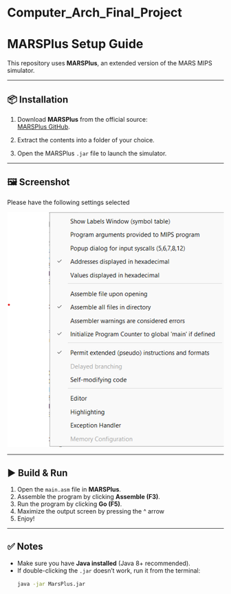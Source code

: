 # Computer_Arch_Final_Project

# MARSPlus Setup Guide

This repository uses **MARSPlus**, an extended version of the MARS MIPS simulator.

---

## 📦 Installation

1. Download **MARSPlus** from the official source:  
   [MARSPlus GitHub](https://github.com/JavaMIPSEngine/MARSPlus).

2. Extract the contents into a folder of your choice.

3. Open the MARSPlus `.jar` file to launch the simulator.

---

## 🖼️ Screenshot

Please have the following settings selected

![MARSPlus Screenshot](image.png)

---

## ▶️ Build & Run

1. Open the `main.asm` file in **MARSPlus**.
2. Assemble the program by clicking **Assemble (F3)**.
3. Run the program by clicking **Go (F5)**.
4. Maximize the output screen by pressing the ^ arrow
5. Enjoy!

---

## ✅ Notes
- Make sure you have **Java installed** (Java 8+ recommended).
- If double-clicking the `.jar` doesn’t work, run it from the terminal:
  ```bash
  java -jar MarsPlus.jar
